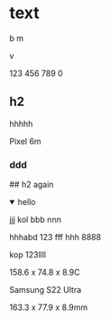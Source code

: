 # text

b m<br>

v<br>

123 456 789 0

## h2

hhhhh

Pixel 6m

### ddd

\## h2 again



<details open=""><p></p><p></p><summary>hello</summary>jjj kol bbb nnn<br><p></p><p>hhhabd 123 fff hhh 8888</p><p>kop 123llll</p><p></p></details>



158\.6 x 74.8 x 8.9C

Samsung S22 Ultra

163\.3 x 77.9 x 8.9mm

